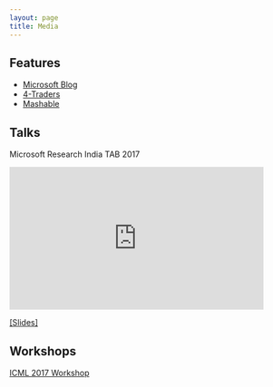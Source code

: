 ```yaml
---
layout: page
title: Media
---
```


## Features

- [Microsoft Blog](https://blogs.microsoft.com/next/2017/06/29/ais-big-leap-tiny-devices-opens-world-possibilities/)
- [4-Traders](http://www.4-traders.com/MICROSOFT-CORPORATION-4835/news/Microsoft-AI-rsquo-s-big-leap-to-tiny-devices-opens-world-of-possibilities-24674271/)
- [Mashable](http://mashable.com/2017/06/29/microsoft-puts-ai-on-a-raspberry-pi/#ROL7MH3O4aOu)

## Talks

Microsoft Research India TAB 2017
<iframe width="448" height="252" src="https://www.youtube.com/embed/e0482lzK_jI?ecver=1" frameborder="0" allowfullscreen></iframe>

[\[Slides\]](files/TAB2017_talk.pptx)

## Workshops

[ICML 2017 Workshop](https://sites.google.com/site/tinyml2017/)
